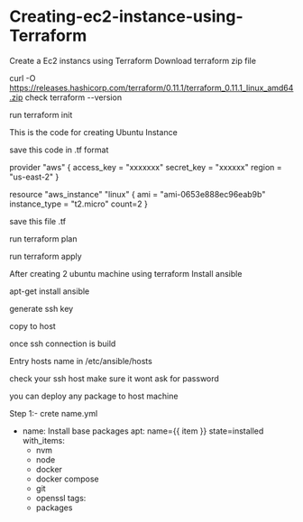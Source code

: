 # Creating-ec2-instance-using-Terraform
Create a Ec2 instancs using Terraform 
Download terraform zip file 

curl -O https://releases.hashicorp.com/terraform/0.11.1/terraform_0.11.1_linux_amd64.zip
check terraform --version


run terraform init


This is the code for creating Ubuntu Instance 

save this code in .tf format

provider "aws" {
  access_key = "xxxxxxx"
  secret_key = "xxxxxx"
  region     = "us-east-2"
}

resource "aws_instance" "linux" {
  ami           = "ami-0653e888ec96eab9b"
  instance_type = "t2.micro"
  count=2
}

save this file .tf

run terraform plan 

run terraform apply


After creating 2 ubuntu machine using terraform 
Install ansible 

apt-get install ansible

generate ssh key 

copy to  host

once ssh connection is build

Entry hosts name in /etc/ansible/hosts

check your ssh host make sure it wont ask for password 

you can deploy any package to host machine

Step 1:- crete name.yml  

- name: Install base packages
  apt: name={{ item }} state=installed
  with_items:
    - nvm
    - node
    - docker
    - docker compose
    - git
    - openssl
     tags:
    - packages


